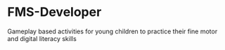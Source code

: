 # FMS-Developer
Gameplay based activities for young children to practice their fine motor and digital literacy skills

